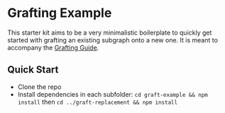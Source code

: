 # Grafting Example

This starter kit aims to be a very minimalistic boilerplate to quickly get started with grafting an existing subgraph onto a new one. It is meant to accompany the [Grafting Guide](https://thegraph.com/docs/en/cookbook/grafting).

## Quick Start

- Clone the repo
- Install dependencies in each subfolder: `cd graft-example && npm install` then `cd ../graft-replacement && npm install`

